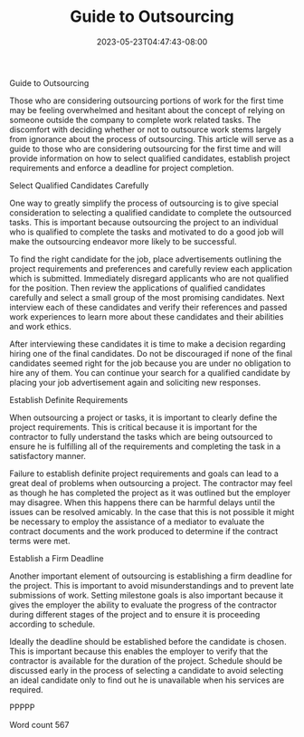 ﻿---
title: "Guide to Outsourcing"
date: 2023-05-23T04:47:43-08:00
description: "Outsourcing Ebooks and Software Jobs txt Tips for Web Success"
featured_image: "/images/Outsourcing Ebooks and Software Jobs txt.jpg"
tags: ["Outsourcing Ebooks and Software Jobs txt"]
---

Guide to Outsourcing

Those who are considering outsourcing portions of work for the first time may be feeling overwhelmed and hesitant about the concept of relying on someone outside the company to complete work related tasks. The discomfort with deciding whether or not to outsource work stems largely from ignorance about the process of outsourcing. This article will serve as a guide to those who are considering outsourcing for the first time and will provide information on how to select qualified candidates, establish project requirements and enforce a deadline for project completion. 

Select Qualified Candidates Carefully

One way to greatly simplify the process of outsourcing is to give special consideration to selecting a qualified candidate to complete the outsourced tasks. This is important because outsourcing the project to an individual who is qualified to complete the tasks and motivated to do a good job will make the outsourcing endeavor more likely to be successful. 

To find the right candidate for the job, place advertisements outlining the project requirements and preferences and carefully review each application which is submitted. Immediately disregard applicants who are not qualified for the position. Then review the applications of qualified candidates carefully and select a small group of the most promising candidates. Next interview each of these candidates and verify their references and passed work experiences to learn more about these candidates and their abilities and work ethics. 

After interviewing these candidates it is time to make a decision regarding hiring one of the final candidates. Do not be discouraged if none of the final candidates seemed right for the job because you are under no obligation to hire any of them. You can continue your search for a qualified candidate by placing your job advertisement again and soliciting new responses. 

Establish Definite Requirements

When outsourcing a project or tasks, it is important to clearly define the project requirements. This is critical because it is important for the contractor to fully understand the tasks which are being outsourced to ensure he is fulfilling all of the requirements and completing the task in a satisfactory manner. 

Failure to establish definite project requirements and goals can lead to a great deal of problems when outsourcing a project. The contractor may feel as though he has completed the project as it was outlined but the employer may disagree. When this happens there can be harmful delays until the issues can be resolved amicably. In the case that this is not possible it might be necessary to employ the assistance of a mediator to evaluate the contract documents and the work produced to determine if the contract terms were met. 

Establish a Firm Deadline

Another important element of outsourcing is establishing a firm deadline for the project. This is important to avoid misunderstandings and to prevent late submissions of work. Setting milestone goals is also important because it gives the employer the ability to evaluate the progress of the contractor during different stages of the project and to ensure it is proceeding according to schedule. 

Ideally the deadline should be established before the candidate is chosen. This is important because this enables the employer to verify that the contractor is available for the duration of the project. Schedule should be discussed early in the process of selecting a candidate to avoid selecting an ideal candidate only to find out he is unavailable when his services are required. 

PPPPP

Word count 567


